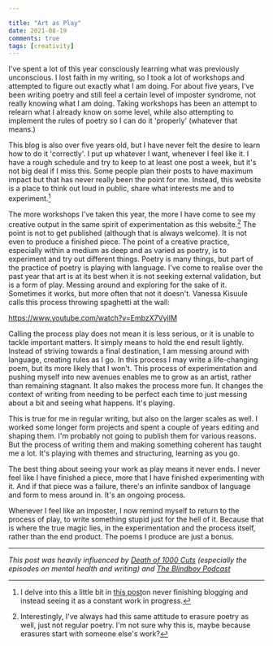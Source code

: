 ```yaml
---

title: "Art as Play"
date: 2021-08-19
comments: true
tags: [creativity]
---
```

I've spent a lot of this year consciously learning what was previously unconscious. I lost faith in my writing, so I took a lot of workshops and attempted to figure out exactly what I am doing. For about five years, I've been writing poetry and still feel a certain level of imposter syndrome, not really knowing what I am doing. Taking workshops has been an attempt to relearn what I already know on some level, while also attempting to implement the rules of poetry so I can do it 'properly' (whatever that means.)

<!--more-->

This blog is also over five years old, but I have never felt the desire to learn how to do it 'correctly'. I put up whatever I want, whenever I feel like it. I have a rough schedule and try to keep to at least one post a week, but it's not big deal if I miss this. Some people plan their posts to have maximum impact but that has never really been the point for me. Instead, this website is a place to think out loud in public, share what interests me and to experiment.[^1] 

The more workshops I've taken this year, the more I have come to see my creative output in the same spirit of experimentation as this website.[^2] The point is not to get published (although that is always welcome). It is not even to produce a finished piece. The point of a creative practice, especially within a medium as deep and as varied as poetry, is to experiment and try out different things. Poetry is many things, but part of the practice of poetry is playing with language. I've come to realise over the past year that art is at its best when it is not seeking external validation, but is a form of play. Messing around and exploring for the sake of it. Sometimes it works, but more often that not it doesn't. Vanessa Kisuule calls this process throwing spaghetti at the wall:

 https://www.youtube.com/watch?v=EmbzX7VyiIM

Calling the process play does not mean it is less serious, or it is unable to tackle important matters. It simply means to hold the end result lightly. Instead of striving towards a final destination, I am messing around with language, creating rules as I go. In this process I may write a life-changing poem, but its more likely that I won't. This process of experimentation and pushing myself into new avenues enables me to grow as an artist, rather than remaining stagnant. It also makes the process more fun. It changes the context of writing from needing to be perfect each time to just messing about a bit and seeing what happens. It's playing.

This is true for me in regular writing, but also on the larger scales as well. I worked some longer form projects and spent a couple of years editing and shaping them. I'm probably not going to publish them for various reasons. But the process of writing them and making something coherent has taught me a lot. It's playing with themes and structuring, learning as you go. 

The best thing about seeing your work as play means it never ends. I never feel like I have finished a piece, more that I have finished experimenting with it. And if that piece was a failure, there's an infinite sandbox of language and form to mess around in. It's an ongoing process.

Whenever I feel like an imposter, I now remind myself to return to the process of play, to write something stupid just for the hell of it. Because that is where the true magic lies, in the experimentation and the process itself, rather than the end product. The poems I produce are just a bonus. 

---

*This post was heavily influenced by [Death of 1000 Cuts](https://soundcloud.com/timclare) (especially the episodes on mental health and writing) and [The Blindboy Podcast](https://play.acast.com/s/blindboy/wetkensingtontent)*

[^1]: I delve into this a little bit in [this post](/never-finishing/)on never finishing blogging and instead seeing it as a constant work in progress. 
[^2]: Interestingly, I've always had this same attitude to erasure poetry as well, just not regular poetry. I'm not sure why this is, maybe because erasures start with someone else's work?
